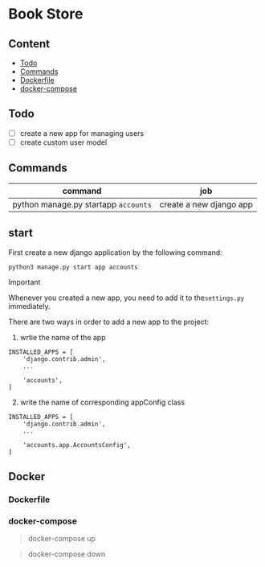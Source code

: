 # Book Store

## Content

- [Todo](#todo)
- [Commands](#commands)
- [Dockerfile](#dockerfile)
- [docker-compose](#docker-compose)


## Todo

- [ ] create a new app for managing users
- [ ] create custom user model

## Commands

| command | job |
| --- | --- |
| python manage.py startapp `accounts` | create a new django app |

## start

First create a new django application by the following command:

`python3 manage.py start app accounts`

> [!IMPORTANT]
> Whenever you created a new app, you need to add it to the`settings.py` immediately.

There are two ways in order to add a new app to the project:

1. wrtie the name of the app

```
INSTALLED_APPS = [
    'django.contrib.admin',
    ...

    'accounts',
]
```

2. write the name of corresponding appConfig class

```
INSTALLED_APPS = [
    'django.contrib.admin',
    ...

    'accounts.app.AccountsConfig',
]
```


## Docker

### Dockerfile

### docker-compose

> docker-compose up

> docker-compose down
